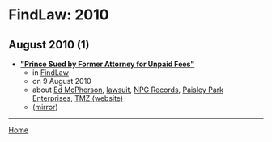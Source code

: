 # FindLaw: 2010

## August 2010 (1)

 - [**"Prince Sued by Former Attorney for Unpaid Fees"**](https://www.findlaw.com/legalblogs/celebrity-justice/prince-sued-by-former-attorney-for-unpaid-fees/)
    - in [FindLaw](../../../publications/f-j/findlaw/index.md)
    - on 9 August 2010
    - about [Ed McPherson](../../../topics/ed-mcpherson/index.md), [lawsuit](../../../topics/lawsuit/index.md), [NPG Records](../../../topics/npg-records/index.md), [Paisley Park Enterprises](../../../topics/paisley-park-enterprises/index.md), [TMZ (website)](../../../topics/website/tmz/index.md)
    - ([mirror](https://web.archive.org/web/*/https://www.findlaw.com/legalblogs/celebrity-justice/prince-sued-by-former-attorney-for-unpaid-fees/))

----

[Home](../index.md)
